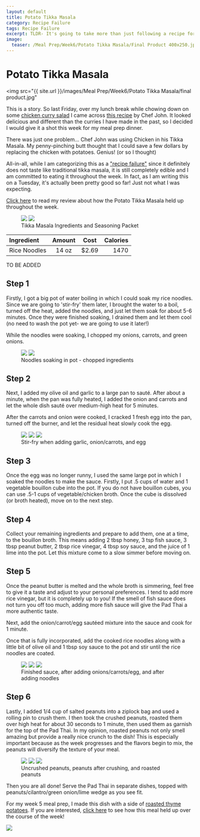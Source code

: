 ```yaml
---
layout: default
title: Potato Tikka Masala
category: Recipe Failure
tags: Recipe Failure
excerpt: TLDR- It's going to take more than just following a recipe for me to learn how to cook Indian food
image:
  teaser: /Meal Prep/Week6/Potato Tikka Masala/Final Product 400x250.jpg
---
```


# Potato Tikka Masala

<img src="{{ site.url }}/images/Meal Prep/Week6/Potato Tikka Masala/final product.jpg"

This is a story. So last Friday, over my lunch break while chowing down on some [chicken curry salad](http://underwriteyourlife.com/recipe/ChickenCurrySalad/) I came across [this recipe](http://allrecipes.com/recipe/239867/chef-johns-chicken-tikka-masala/) by Chef John. It looked delicious and different than the curries I have made in the past, so I decided I would give it a shot this week for my meal prep dinner. 

There was just one problem... Chef John was using Chicken in his Tikka Masala. My penny-pinching butt thought that I could save a few dollars by replacing the chicken with potatoes. Genius! (or so I thought)

All-in-all, while I am categorizing this as a ["recipe failure"](http://underwriteyourlife.com/recipesforfailure/) since it definitely does not taste like traditional tikka masala, it is still completely edible and I am committed to eating it throughout the week. In fact, as I am writing this on a Tuesday, it's actually been pretty good so far! Just not what I was expecting. 

[Click here](http://underwriteyourlife.com/comingsoon/) to read my review about how the Potato Tikka Masala held up throughout the week. 

<figure class="half">
  <img src="{{ site.url }}/images/Meal Prep/Week6/Potato Tikka Masala/ingredients.jpg">
  <img src="{{ site.url }}/images/Meal Prep/Week6/Potato Tikka Masala/tikka masala seasoning.jpg">
	<figcaption>Tikka Masala Ingredients and Seasoning Packet</figcaption>
</figure>

**Ingredient** | **Amount** | **Cost** |   **Calories**
|:------------- |:-------------:| :-----:|   -----:|
Rice Noodles	|	14	oz	|	 $2.69 	|	1470
TO BE ADDED


<h2> Step 1 </h2>

Firstly, I got a big pot of water boiling in which I could soak my rice noodles. Since we are going to 'stir-fry' them later, I brought the water to a boil, turned off the heat, added the noodles, and just let them soak for about 5-6 minutes. Once they were finished soaking, I drained them and let them cool (no need to wash the pot yet- we are going to use it later!) 

While the noodles were soaking, I chopped my onions, carrots, and green onions. 

<figure class="half">
  <img src="{{ site.url }}/images/Meal Prep/Week 5/PadThai/Soaking Noodles.jpg">
  <img src="{{ site.url }}/images/Meal Prep/Week 5/PadThai/Chopped Ingredients Rotated.jpg">
	<figcaption> Noodles soaking in pot - chopped ingredients </figcaption>
</figure>

<h2> Step 2 </h2>

Next, I added my olive oil and garlic to a large pan to sauté. After about a minute, when the pan was fully heated, I added the onion and carrots and let the whole dish sauté over medium-high heat for 5 minutes. 

After the carrots and onion were cooked, I cracked 1 fresh egg into the pan, turned off the burner, and let the residual heat slowly cook the egg. 

<figure class="third">
	<img src="{{ site.url }}/images/Meal Prep/Week 5/PadThai/Garlic Oil.jpg">
	<img src="{{ site.url }}/images/Meal Prep/Week 5/PadThai/Onion Carrots.jpg">
	<img src="{{ site.url }}/images/Meal Prep/Week 5/PadThai/Onion Carrots Add Egg.jpg">
	<figcaption> Stir-fry when adding garlic, onion/carrots, and egg </figcaption>
</figure>

<h2> Step 3 </h2>

Once the egg was no longer runny, I used the same large pot in which I soaked the noodles to make the sauce. Firstly, I put .5 cups of water and 1 vegetable bouillon cube into the pot. If you do not have bouillon cubes, you can use .5-1 cups of vegetable/chicken broth. Once the cube is dissolved (or broth heated), move on to the next step.

<h2> Step 4 </h2>

Collect your remaining ingredients and prepare to add them, one at a time, to the bouillon broth. This means adding 2 tbsp honey, 3 tsp fish sauce, 3 tbsp peanut butter, 2 tbsp rice vinegar, 4 tbsp soy sauce, and the juice of 1 lime into the pot. Let this mixture come to a slow simmer before moving on. 

<h2> Step 5 </h2>

Once the peanut butter is melted and the whole broth is simmering, feel free to give it a taste and adjust to your personal preferences. I tend to add more rice vinegar, but it is completely up to you! If the smell of fish sauce does not turn you off too much, adding more fish sauce will give the Pad Thai a more authentic taste.  

Next, add the onion/carrot/egg sautéed mixture into the sauce and cook for 1 minute.

Once that is fully incorporated, add the cooked rice noodles along with a little bit of olive oil and 1 tbsp soy sauce to the pot and stir until the rice noodles are coated. 

<figure class="third">
	<img src="{{ site.url }}/images/Meal Prep/Week 5/PadThai/First Half Sauce.jpg">
	<img src="{{ site.url }}/images/Meal Prep/Week 5/PadThai/Finished Pad Thai Sauce.jpg">
	<img src="{{ site.url }}/images/Meal Prep/Week 5/PadThai/Mixed Pad Thai.jpg">
	<figcaption> Finished sauce, after adding onions/carrots/egg, and after adding noodles </figcaption>
</figure>

<h2> Step 6 </h2>

Lastly, I added 1/4 cup of salted peanuts into a ziplock bag and used a rolling pin to crush them. I then took the crushed peanuts, roasted them over high heat for about 30 seconds to 1 minute, then used them as garnish for the top of the Pad Thai. In my opinion, roasted peanuts not only smell amazing but provide a really nice crunch to the dish! This is especially important because as the week progresses and the flavors begin to mix, the peanuts will diversify the texture of your meal. 

<figure class="third">
	<img src="{{ site.url }}/images/Meal Prep/Week 5/PadThai/Unhammered Peanuts.jpg">
	<img src="{{ site.url }}/images/Meal Prep/Week 5/PadThai/Hammered Peanuts.jpg">
	<img src="{{ site.url }}/images/Meal Prep/Week 5/PadThai/Roasting Peanuts Rotates.jpg">
	<figcaption> Uncrushed peanuts, peanuts after crushing, and roasted peanuts </figcaption>
</figure>

Then you are all done! Serve the Pad Thai in separate dishes, topped with peanuts/cilantro/green onion/lime wedge as you see fit.

For my week 5 meal prep, I made this dish with a side of [roasted thyme potatoes](http://underwriteyourlife.com/recipe/RoastedSeasonedPotatoes/). If you are interested, [click here](http://underwriteyourlife.com/meal%20prep/Week5Evaluation/) to see how this meal held up over the course of the week! 

<img src="{{ site.url }}/images/Meal Prep/Week 5/PadThai/Close Up Better.jpg">

